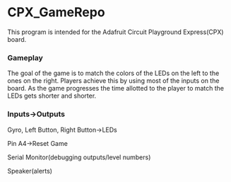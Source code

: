 # CPX_GameRepo
This program is intended for the Adafruit Circuit Playground Express(CPX) board.
### Gameplay
The goal of the game is to match the colors of the LEDs on the left to the ones on the right. Players achieve this by using most of the inputs on the board. As the game progresses the time allotted to the player to match the LEDs gets shorter and shorter.
### Inputs->Outputs
<p>Gyro, Left Button, Right Button->LEDs<br>
<p>Pin A4->Reset Game<br>
<p>Serial Monitor(debugging outputs/level numbers)<br>
<p>Speaker(alerts)<br>
